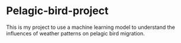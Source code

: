 # Pelagic-bird-project
This is my project to use a machine learning model to understand the influences of weather patterns on pelagic bird migration.
